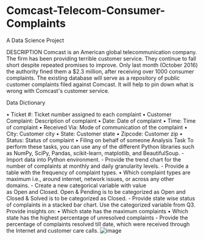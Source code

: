 # Comcast-Telecom-Consumer-Complaints
A Data Science Project

DESCRIPTION
Comcast is an American global telecommunication company. The firm has been providing terrible customer service. They continue to fall short despite repeated promises to improve. Only last month (October 2016) the authority fined them a $2.3 million, after receiving over 1000 consumer complaints.
The existing database will serve as a repository of public customer complaints filed against Comcast.
It will help to pin down what is wrong with Comcast's customer service.

Data Dictionary

• Ticket #: Ticket number assigned to each complaint
• Customer Complaint: Description of complaint
• Date: Date of complaint
• Time: Time of complaint
• Received Via: Mode of communication of the complaint
• City: Customer city
• State: Customer state
• Zipcode: Customer zip
• Status: Status of complaint
• Filing on behalf of someone
Analysis Task
To perform these tasks, you can use any of the different Python libraries such as NumPy, SciPy, Pandas, scikit-learn, matplotlib, and BeautifulSoup.
	- Import data into Python environment.
	- Provide the trend chart for the number of complaints at monthly and daily granularity levels.
	- Provide a table with the frequency of complaint types.
• Which complaint types are maximum i.e., around internet, network issues, or across any other domains.
	- Create a new categorical variable with value as Open and Closed. Open & Pending is to be categorized as Open and Closed & Solved is to be categorized as Closed.
	- Provide state wise status of complaints in a stacked bar chart. Use the categorized variable from Q3. Provide insights on:
• Which state has the maximum complaints
• Which state has the highest percentage of unresolved complaints
	- Provide the percentage of complaints resolved till date, which were received through the Internet and customer care calls.
![image](https://user-images.githubusercontent.com/83213530/121779160-ef596900-cbb7-11eb-81e1-d988e36bbeda.png)
